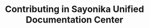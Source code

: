 ---
title: Contributing in Sayonika Unified Documentation Center
description: This series will walk you through in contributing in SUDC.
---